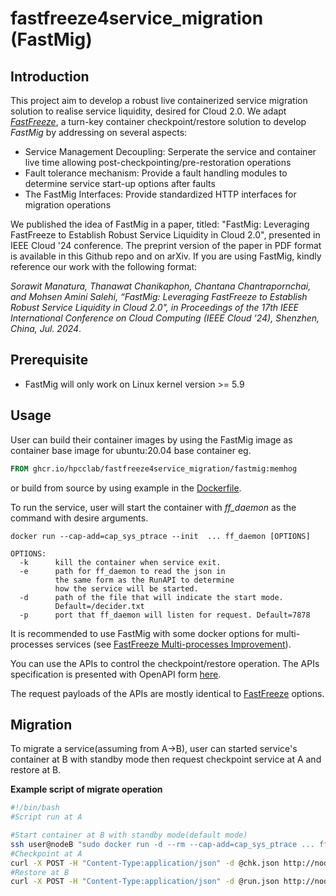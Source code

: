 # fastfreeze4service_migration (FastMig)

## Introduction
This project aim to develop a robust live containerized service migration solution to realise service liquidity, desired for Cloud 2.0. We adapt *[FastFreeze](https://github.com/twosigma/fastfreeze)*, a turn-key container checkpoint/restore solution to develop *FastMig* by addressing on several aspects: 
  - Service Management Decoupling: Serperate the service and container live time allowing post-checkpointing/pre-restoration operations
  - Fault tolerance mechanism: Provide a fault handling modules to determine service start-up options after faults
  - The FastMig Interfaces: Provide standardized HTTP interfaces for migration operations

We published the idea of FastMig in a paper, titled: "FastMig: Leveraging FastFreeze to Establish Robust Service Liquidity in Cloud 2.0", presented in IEEE Cloud '24 conference. The preprint version of the paper in PDF format is available in this Github repo and on arXiv. If you are using FastMig, kindly reference our work with the following format:

*Sorawit Manatura, Thanawat Chanikaphon, Chantana Chantrapornchai, and Mohsen Amini Salehi, “FastMig: Leveraging FastFreeze to Establish Robust Service Liquidity in Cloud 2.0", in Proceedings of the 17th IEEE International Conference on Cloud Computing (IEEE Cloud ’24), Shenzhen, China, Jul. 2024*.

## Prerequisite
- FastMig will only work on Linux kernel version >= 5.9

## Usage
User can build their container images by using the FastMig image as container base image for ubuntu:20.04 base container eg.
```Dockerfile
FROM ghcr.io/hpcclab/fastfreeze4service_migration/fastmig:memhog
```
or build from source by using example in the [Dockerfile](./Dockerfile).

To run the service, user will start the container with *ff_daemon* as the command with desire arguments.
```
docker run --cap-add=cap_sys_ptrace --init  ... ff_daemon [OPTIONS]

OPTIONS:
  -k      kill the container when service exit. 
  -e      path for ff_daemon to read the json in 
          the same form as the RunAPI to determine 
          how the service will be started.
  -d      path of the file that will indicate the start mode. 
          Default=/decider.txt
  -p      port that ff_daemon will listen for request. Default=7878
```
It is recommended to use FastMig with some docker options for multi-processes services (see [FastFreeze Multi-processes Improvement](/multi-processes_improvement/)).

You can use the APIs to control the checkpoint/restore operation.
The APIs specification is presented with OpenAPI form [here](https://app.swaggerhub.com/apis-docs/SorawitMANATURA-101/api-specification_for_fastfreeze/1.0#/).

The request payloads of the APIs are mostly identical to [FastFreeze](https://github.com/twosigma/fastfreeze) options. 

## Migration
To migrate a service(assuming from A->B), user can started service's container at B with standby mode then request checkpoint service at A and restore at B.

**Example script of migrate operation**
```bash
#!/bin/bash
#Script run at A

#Start container at B with standby mode(default mode)
ssh user@nodeB "sudo docker run -d --rm --cap-add=cap_sys_ptrace ... ff_daemon"
#Checkpoint at A
curl -X POST -H "Content-Type:application/json" -d @chk.json http://nodeA:7878/checkpoint -i
#Restore at B
curl -X POST -H "Content-Type:application/json" -d @run.json http://nodeB:7878/run -i
```









